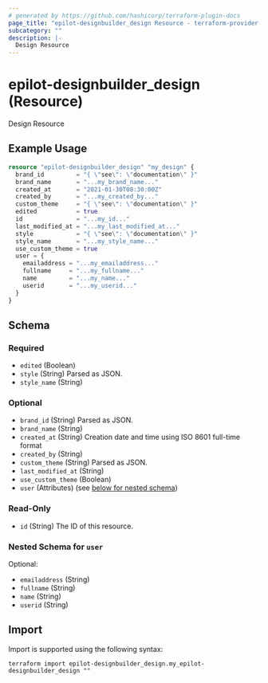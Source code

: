 ```yaml
---
# generated by https://github.com/hashicorp/terraform-plugin-docs
page_title: "epilot-designbuilder_design Resource - terraform-provider-epilot-designbuilder"
subcategory: ""
description: |-
  Design Resource
---
```


# epilot-designbuilder_design (Resource)

Design Resource

## Example Usage

```terraform
resource "epilot-designbuilder_design" "my_design" {
  brand_id         = "{ \"see\": \"documentation\" }"
  brand_name       = "...my_brand_name..."
  created_at       = "2021-01-30T08:30:00Z"
  created_by       = "...my_created_by..."
  custom_theme     = "{ \"see\": \"documentation\" }"
  edited           = true
  id               = "...my_id..."
  last_modified_at = "...my_last_modified_at..."
  style            = "{ \"see\": \"documentation\" }"
  style_name       = "...my_style_name..."
  use_custom_theme = true
  user = {
    emailaddress = "...my_emailaddress..."
    fullname     = "...my_fullname..."
    name         = "...my_name..."
    userid       = "...my_userid..."
  }
}
```

<!-- schema generated by tfplugindocs -->
## Schema

### Required

- `edited` (Boolean)
- `style` (String) Parsed as JSON.
- `style_name` (String)

### Optional

- `brand_id` (String) Parsed as JSON.
- `brand_name` (String)
- `created_at` (String) Creation date and time using ISO 8601 full-time format
- `created_by` (String)
- `custom_theme` (String) Parsed as JSON.
- `last_modified_at` (String)
- `use_custom_theme` (Boolean)
- `user` (Attributes) (see [below for nested schema](#nestedatt--user))

### Read-Only

- `id` (String) The ID of this resource.

<a id="nestedatt--user"></a>
### Nested Schema for `user`

Optional:

- `emailaddress` (String)
- `fullname` (String)
- `name` (String)
- `userid` (String)

## Import

Import is supported using the following syntax:

```shell
terraform import epilot-designbuilder_design.my_epilot-designbuilder_design ""
```
